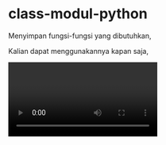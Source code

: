 # class-modul-python
Menyimpan fungsi-fungsi yang dibutuhkan,

Kalian dapat menggunakannya kapan saja,

<video testing akan segera hadir>


Ini dapat membantu lebih mempercantik tampilan Program CLI anda,

Anda hanya tinggal men-clone-nya dan menggunakannya.



Persyaratan & Petunjuk
======================

1. Install Python :<br>
^(Ubuntu/Linux)<br>
$ sudo apt install python3<br>
$ python3 --version<br>
^(Termux)<br>
$ pkg install python<br>
$ python --version<br>

2. Install Git :<br>
^(Ubuntu/Linux)<br>
$ sudo apt install git<br>
$ git --version<br>
^(Termux)<br>
$ pkg install git<br>
$ git --version<br>
    
3. Clone & Run Testing :<br>
$ cd<br>
$ git clone https://github.com/reckigit/class-modul-python<br>
$ cd class-modul-python<br>
$ chmod +x runtest.py<br>
$ python3 runtest.py<br>
    
